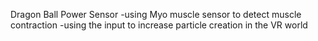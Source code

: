 Dragon Ball Power Sensor
-using Myo muscle sensor to detect muscle contraction
-using the input to increase particle creation in the VR world
